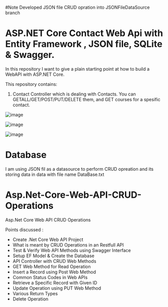 #Note 
Developed JSON file CRUD opration into JSONFileDataSource branch

# ASP.NET Core Contact Web Api with Entity Framework , JSON file, SQLite & Swagger.
In this repository I want to give a plain starting point at how to build a WebAPI with ASP.NET Core.

This repository contains:
1. Contact Controller which is dealing with Contacts. You can GETALL/GET/POST/PUT/DELETE them, and GET courses for a spesific contact.

![image](https://github.com/nishathakurdev/CMSAPI/assets/122445351/33500ba7-18ea-4e59-a369-aeb1f6bee881)

![image](https://github.com/nishathakurdev/CMSAPI/assets/122445351/c68e289e-5465-4e6c-8264-9d6f993d862c)

![image](https://github.com/nishathakurdev/CMSAPI/assets/122445351/b5859419-c54c-4d18-9191-3dc6122b1c94)

# Database
I am using JSON fil as a datasource to perform CRUD opreation
and its storing data in data with file name DataBase.txt

# Asp.Net-Core-Web-API-CRUD-Operations
Asp.Net Core Web API CRUD Operations

Points discussed :
-	Create .Net Core Web API Project
-	What is meant by CRUD Operations in an Restfull API
-	Test & Verify Web API Methods using Swagger Interface
-	Setup EF Model & Create the Database
-	API Controller with CRUD Web Methods
-	GET Web Method for Read Operation
-	Insert a Record using Post Web Method
-	Common Status Codes in Web APIs
-	Retrieve a Specific Record with Given ID
-	Update Operation using PUT Web Method
-	Various Return Types
-	Delete Operation


